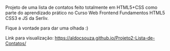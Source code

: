 Projeto de uma lista de contatos feito totalmente em HTML5+CSS como parte do aprendizado prático no Curso Web Frontend Fundamentos HTML5 CSS3 e JS da Serliv.

Fique à vontade para dar uma olhada :)

Link para visualização: https://aldocsouza.github.io/Projeto2-Lista-de-Contatos/
